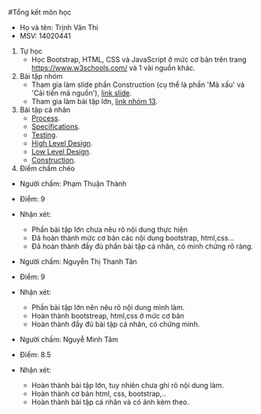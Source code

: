 ﻿#Tổng kết môn học
- Họ và tên: Trịnh Văn Thi
- MSV: 14020441

1. Tự học
   - Học Bootstrap, HTML, CSS và JavaScript ở mức cơ bản trên trang https://www.w3schools.com/ và 1 vài nguồn khác.
2. Bài tập nhóm
   - Tham gia làm slide phần Construction (cụ thể là phần 'Mã xấu' và 'Cải tiến mã nguồn'), [link slide](https://github.com/truonganhhoang/SoftEng/blob/master/construction/PITCHME.md).
   - Tham gia làm bài tập lớn, [link nhóm 13](https://github.com/truonganhhoang/INT2208-4-2018/tree/master/nhom-13).
3. Bài tập cá nhân 
	- [Process](https://github.com/thitrinh/INT2208-4-2018/blob/master/TrinhVanThi/B%C3%A0i%20t%E1%BA%ADp%20tu%E1%BA%A7n%209%20-%2012%20(ph%E1%BA%A7n%20Edx)/Process.png).
	- [Specifications](https://github.com/thitrinh/INT2208-4-2018/blob/master/TrinhVanThi/B%C3%A0i%20t%E1%BA%ADp%20tu%E1%BA%A7n%209%20-%2012%20(ph%E1%BA%A7n%20Edx)/Specifications.png).
	- [Testing](https://github.com/thitrinh/INT2208-4-2018/blob/master/TrinhVanThi/B%C3%A0i%20t%E1%BA%ADp%20tu%E1%BA%A7n%209%20-%2012%20(ph%E1%BA%A7n%20Edx)/Testing.png).
	- [High Level Design](https://github.com/thitrinh/INT2208-4-2018/blob/master/TrinhVanThi/B%C3%A0i%20t%E1%BA%ADp%20tu%E1%BA%A7n%209%20-%2012%20(ph%E1%BA%A7n%20Edx)/High%20Level%20Design.png).
	- [Low Level Design](https://github.com/thitrinh/INT2208-4-2018/blob/master/TrinhVanThi/B%C3%A0i%20t%E1%BA%ADp%20tu%E1%BA%A7n%209%20-%2012%20(ph%E1%BA%A7n%20Edx)/Low%20Level%20Design.png).
	- [Construction](https://github.com/thitrinh/INT2208-4-2018/blob/master/TrinhVanThi/B%C3%A0i%20t%E1%BA%ADp%20tu%E1%BA%A7n%209%20-%2012%20(ph%E1%BA%A7n%20Edx)/Construction.png).
4. Điểm chấm chéo
- Người chấm: Phạm Thuận Thành
- Điểm: 9 
- Nhận xét: 
	- Phần bài tập lớn chưa nêu rõ nội dung thực hiện
	- Đã hoàn thành mức cơ bản các nội dung bootstrap, html,css... 
	- Đã hoàn thành đầy đủ phần bài tập cá nhân, có minh chứng rõ ràng.
- Người chấm: Nguyễn Thị Thanh Tân
- Điểm: 9
- Nhận xét:
	- Phần bài tập lớn nên nêu rõ nội dung mình làm.
	- Hoàn thành bootstreap, html,css ở mức cơ bản
	- Hoàn thành đầy đủ bài tập cá nhân, có chứng minh.

- Người chấm: Nguyễ Minh Tâm
- Điểm: 8.5
- Nhận xét:
	+ Hoàn thành bài tập lớn, tuy nhiên chưa ghi rõ nội dung làm.
	+ Hoàn thành cơ bản html, css, bootstrap,..
	+ Hoàn thành bài tập cá nhân và có ảnh kèm theo.
